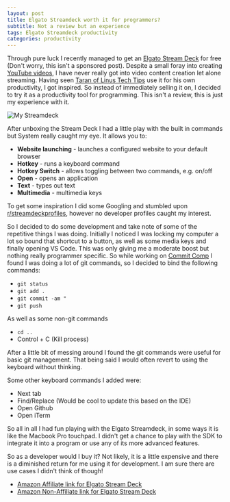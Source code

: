 ```yaml
---
layout: post
title: Elgato Streamdeck worth it for programmers?
subtitle: Not a review but an experience
tags: Elgato Streamdeck productivity 
categories: productivity
---
```


Through pure luck I recently managed to get an [Elgato Stream Deck](https://www.elgato.com/en/gaming/stream-deck) for free (Don't worry, this isn't a sponsored post). Despite a small foray into creating [YouTube videos](https://www.youtube.com/user/brendonbody/videos?view=0&sort=dd&shelf_id=0), I have never really got into video content creation let alone streaming. Having seen [Taran of Linus Tech Tips](https://youtu.be/vhPLhfP1b_s) use it for his own productivity, I got inspired. So instead of immediately selling it on, I decided to try it as a productivity tool for programming. This isn't a review, this is just my experience with it.

![My Streamdeck]({{site.baseurl}}/images/2019-06-02-elgato-streamdeck/my-streamdeck.jpeg)

After unboxing the Stream Deck I had a little play with the built in commands but System really caught my eye. It allows you to:

* **Website launching** - launches a configured website to your default browser
* **Hotkey** - runs a keyboard command
* **Hotkey Switch** - allows toggling between two commands, e.g. on/off
* **Open** - opens an application
* **Text** - types out text
* **Multimedia** - multimedia keys

To get some inspiration I did some Googling and stumbled upon [r/streamdeckprofiles](https://www.reddit.com/r/streamdeckprofiles/), however no developer profiles caught my interest.

So I decided to do some development and take note of some of the repetitive things I was doing. Initially I noticed I was locking my computer a lot so bound that shortcut to a button, as well as some media keys and finally opening VS Code. This was only giving me a moderate boost but nothing really programmer specific. So while working on [Commit Comp](https://github.com/bbody/commit-comp) I found I was doing a lot of git commands, so I decided to bind the following commands:
* `git status`
* `git add .`
* `git commit -am "`
* `git push`

As well as some non-git commands
- `cd ..`
- Control + C (Kill process)

After a little bit of messing around I found the git commands were useful for basic git management. That being said I would often revert to using the keyboard without thinking.

Some other keyboard commands I added were:
- Next tab
- Find/Replace (Would be cool to update this based on the IDE)
- Open Github
- Open iTerm

So all in all I had fun playing with the Elgato Streamdeck, in some ways it is like the Macbook Pro touchpad. I didn't get a chance to play with the SDK to integrate it into a program or use any of its more advanced features.

So as a developer would I buy it? Not likely, it is a little expensive and there is a diminished return for me using it for development. I am sure there are use cases I didn't think of though!

- [Amazon Affiliate link for Elgato Stream Deck](https://www.amazon.com/gp/product/B06XKNZT1P/ref=as_li_tl?ie=UTF8&tag=dormeoes-20&camp=1789&creative=9325&linkCode=as2&creativeASIN=B06XKNZT1P&linkId=2ffd1c1932774cfc4c5f3d626be0b471)
- [Amazon Non-Affiliate link for Elgato Stream Deck](https://www.amazon.com/gp/product/B06XKNZT1P)